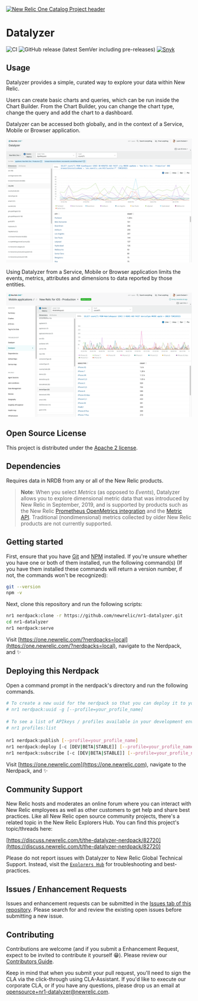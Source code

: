 [![New Relic One Catalog Project header](https://github.com/newrelic/opensource-website/raw/master/src/images/categories/New_Relic_One_Catalog_Project.png)](https://opensource.newrelic.com/oss-category/#new-relic-one-catalog-project)

# Datalyzer

![CI](https://github.com/newrelic/nr1-datalyzer/workflows/CI/badge.svg) ![GitHub release (latest SemVer including pre-releases)](https://img.shields.io/github/v/release/newrelic/nr1-datalyzer?include_prereleases) [![Snyk](https://snyk.io/test/github/newrelic/nr1-datalyzer/badge.svg)](https://snyk.io/test/github/newrelic/nr1-datalyzer)

## Usage

Datalyzer provides a simple, curated way to explore your data within New Relic.

Users can create basic charts and queries, which can be run inside the Chart Builder. From the Chart Builder, you can change the chart type, change the query and add the chart to a dashboard.

Datalyzer can be accessed both globally, and in the context of a Service, Mobile or Browser application.

![screenshot](./catalog/screenshots/nr1-datalyzer-1.png)

Using Datalyzer from a Service, Mobile or Browser application limits the events, metrics, attributes and dimensions to data reported by those entities.

![screenshot](./catalog/screenshots/nr1-datalyzer-2.png)

## Open Source License

This project is distributed under the [Apache 2 license](./LICENSE).

## Dependencies

Requires data in NRDB from any or all of the New Relic products.

> **Note**: When you select _Metrics_ (as opposed to _Events_), Datalyzer
> allows you to explore dimensional metric data that was introduced by New Relic
> in September, 2019, and is supported by products such as the New Relic
> [Prometheus OpenMetrics integration](https://docs.newrelic.com/docs/new-relic-prometheus-openmetrics-integration-kubernetes) and the [Metric API](https://docs.newrelic.com/docs/introduction-new-relic-metric-api).
> Traditional (nondimensional) metrics collected by older New Relic products are not currently supported.

## Getting started

First, ensure that you have [Git](https://git-scm.com/book/en/v2/Getting-Started-Installing-Git) and [NPM](https://www.npmjs.com/get-npm) installed. If you're unsure whether you have one or both of them installed, run the following command(s) (If you have them installed these commands will return a version number, if not, the commands won't be recognized):

```bash
git --version
npm -v
```

Next, clone this repository and run the following scripts:

```bash
nr1 nerdpack:clone -r https://github.com/newrelic/nr1-datalyzer.git
cd nr1-datalyzer
nr1 nerdpack:serve
```

Visit [https://one.newrelic.com/?nerdpacks=local](https://one.newrelic.com/?nerdpacks=local), navigate to the Nerdpack, and :sparkles:

## Deploying this Nerdpack

Open a command prompt in the nerdpack's directory and run the following commands.

```bash
# To create a new uuid for the nerdpack so that you can deploy it to your account:
# nr1 nerdpack:uuid -g [--profile=your_profile_name]

# To see a list of APIkeys / profiles available in your development environment:
# nr1 profiles:list

nr1 nerdpack:publish [--profile=your_profile_name]
nr1 nerdpack:deploy [-c [DEV|BETA|STABLE]] [--profile=your_profile_name]
nr1 nerdpack:subscribe [-c [DEV|BETA|STABLE]] [--profile=your_profile_name]
```

Visit [https://one.newrelic.com](https://one.newrelic.com), navigate to the Nerdpack, and :sparkles:

## Community Support

New Relic hosts and moderates an online forum where you can interact with New Relic employees as well as other customers to get help and share best practices. Like all New Relic open source community projects, there's a related topic in the New Relic Explorers Hub. You can find this project's topic/threads here:

[https://discuss.newrelic.com/t/the-datalyzer-nerdpack/82720](https://discuss.newrelic.com/t/the-datalyzer-nerdpack/82720)

Please do not report issues with Datalyzer to New Relic Global Technical Support. Instead, visit the [`Explorers Hub`](https://discuss.newrelic.com/c/build-on-new-relic) for troubleshooting and best-practices.

## Issues / Enhancement Requests

Issues and enhancement requests can be submitted in the [Issues tab of this repository](../../issues). Please search for and review the existing open issues before submitting a new issue.

## Contributing

Contributions are welcome (and if you submit a Enhancement Request, expect to be invited to contribute it yourself :grin:). Please review our [Contributors Guide](./CONTRIBUTING.md).

Keep in mind that when you submit your pull request, you'll need to sign the CLA via the click-through using CLA-Assistant. If you'd like to execute our corporate CLA, or if you have any questions, please drop us an email at opensource+nr1-datalyzer@newrelic.com.
